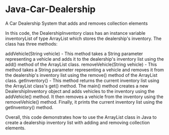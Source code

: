 # Java-Car-Dealership
A Car Dealership System that adds and removes collection elements 

In this code, the DealershipInventory class has an instance variable inventoryList of type ArrayList<String> which stores the dealership's inventory. The class has three methods:

addVehicle(String vehicle) - This method takes a String parameter representing a vehicle and adds it to the dealership's inventory list using the add() method of the ArrayList class.
removeVehicle(String vehicle) - This method takes a String parameter representing a vehicle and removes it from the dealership's inventory list using the remove() method of the ArrayList class.
getInventory() - This method returns the current inventory list using the ArrayList class's get() method.
The main() method creates a new DealershipInventory object and adds vehicles to the inventory using the addVehicle() method. It then removes a vehicle from the inventory using the removeVehicle() method. Finally, it prints the current inventory list using the getInventory() method.

Overall, this code demonstrates how to use the ArrayList class in Java to create a dealership inventory list with adding and removing collection elements.
